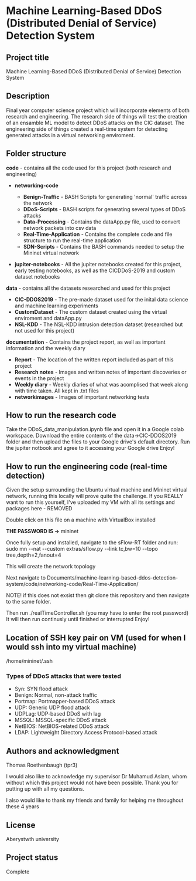 # Machine Learning-Based DDoS (Distributed Denial of Service) Detection System


## Project title
Machine Learning-Based DDoS (Distributed Denial of Service) Detection System

## Description
Final year computer science project which will incorporate elements of both research and engineering. 
The research side of things will test the creation of an ensamble ML model to detect DDoS attacks on the CIC dataset.
The engineering side of things created a real-time system for detecting generated attacks in a virtual networking enviroment.

## Folder structure
**code** - contains all the code used for this project (both research and engineering)
- **networking-code**
    - **Benign-Traffic** - BASH Scripts for generating 'normal' traffic across the network
    - **DDoS-Scripts** - BASH scripts for generating several types of DDoS attacks
    - **Data-Processing** - Contains the dataApp.py file, used to convert network packets into csv data
    - **Real-Time-Application** - Contains the complete code and file structure to run the real-time application
    - **SDN-Scripts** - Contains the BASH commands needed to setup the Mininet virtual network

- **jupiter-notebooks** - All the jupiter notebooks created for this project, early testing notebooks, as well as the CICDDoS-2019 and custom dataset notebooks



**data** - contains all the datasets researched and used for this project
- **CIC-DDOS2019** - The pre-made dataset used for the inital data science and machine learning experiments
- **CustomDataset** - The custom dataset created using the virtual enviroment and dataApp.py
- **NSL-KDD** - The NSL-KDD intrusion detection dataset (researched but not used for this project)

**documentation** - Contains the project report, as well as important information and the weekly diary
- **Report** - The location of the written report included as part of this project
- **Research notes** - Images and written notes of important discoveries or events in the project
- **Weekly diary** - Weekly diaries of what was acomplised that week along with time taken. All kept in .txt files
- **networkimages** - Images of important networking tests

## How to run the research code

Take the DDoS_data_manipulation.ipynb file and open it in a Google colab workspace. 
Download the entire contents of the data->CIC-DDOS2019 folder and then upload the files to your Google drive's default directory.
Run the jupiter notbook and agree to it accessing your Google drive
Enjoy!

## How to run the engineering code (real-time detection)

Given the setup surrounding the Ubuntu virtual machine and Mininet virtual network, running this locally will prove quite the challenge. 
If you REALLY want to run this yourself, I've uploaded my VM with all its settings and packages here - REMOVED

Double click on this file on a machine with VirtualBox installed


**THE PASSWORD IS ->** mininet


Once fully setup and installed, navigate to the sFlow-RT folder and run:
sudo mn --nat --custom extras/sflow.py --link tc,bw=10 --topo tree,depth=2,fanout=4

This will create the network topology

 Next navigate to Documents/machine-learning-based-ddos-detection-system/code/networking-code/Real-Time-Application/

NOTE! if this does not exsist then git clone this repository and then navigate to the same folder.

Then run ./realTimeController.sh (you may have to enter the root password)
It will then run continusly until finished or interrupted
Enjoy!

## Location of SSH key pair on VM (used for when I would ssh into my virtual machine)
/home/mininet/.ssh

### Types of DDoS attacks that were tested
- Syn: SYN flood attack
- Benign: Normal, non-attack traffic
- Portmap: Portmapper-based DDoS attack
- UDP: Generic UDP flood attack
- UDPLag: UDP-based DDoS with lag
- MSSQL: MSSQL-specific DDoS attack
- NetBIOS: NetBIOS-related DDoS attack
- LDAP: Lightweight Directory Access Protocol-based attack

## Authors and acknowledgment
Thomas Roethenbaugh (tpr3)

I would also like to acknowledge my supervisor Dr Muhamud Aslam, whom without which this project
would not have been possible. Thank you for putting up with all my questions.

I also would like to thank my friends and family for helping me throughout these 4 years

## License
Aberystwth university

## Project status
Complete
